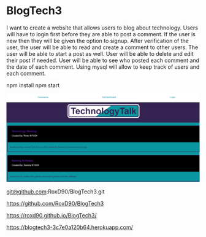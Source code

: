 # BlogTech3

I want to create a website that allows users to blog about technology. Users will have to login first before they are able to post a comment. If the user is new then they will be given the option to signup. After verification of the user, the user will be able to read and create a comment to other users. The user will be able to start a post as well. User will be able to delete and edit their post if needed. User will be able to see who posted each comment and the date of each comment. Using mysql will allow to keep track of users and each comment. 

npm install
npm start

![blog site](image.png)

git@github.com:RoxD90/BlogTech3.git

https://github.com/RoxD90/BlogTech3

https://roxd90.github.io/BlogTech3/

https://blogtech3-3c7e0a120b64.herokuapp.com/




